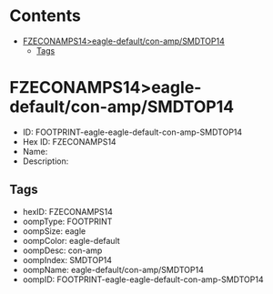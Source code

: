 



Contents
========

* [FZECONAMPS14>eagle-default/con-amp/SMDTOP14](#fzeconamps14eagle-defaultcon-ampsmdtop14)
	* [Tags](#tags)

# FZECONAMPS14>eagle-default/con-amp/SMDTOP14

- ID: FOOTPRINT-eagle-eagle-default-con-amp-SMDTOP14
- Hex ID: FZECONAMPS14
- Name: 
- Description: 

## Tags

- hexID: FZECONAMPS14
- oompType: FOOTPRINT
- oompSize: eagle
- oompColor: eagle-default
- oompDesc: con-amp
- oompIndex: SMDTOP14
- oompName: eagle-default/con-amp/SMDTOP14
- oompID: FOOTPRINT-eagle-eagle-default-con-amp-SMDTOP14
